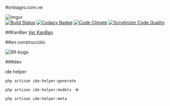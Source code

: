 #orbiagro.com.ve

![Imgur](http://i.imgur.com/q0joZkT.png?1)  
[![Build Status](https://travis-ci.org/slayerfat/orbiagro.com.ve.svg)](https://travis-ci.org/slayerfat/orbiagro.com.ve)
[![Codacy Badge](https://www.codacy.com/project/badge/61e782ad88bb41209ee84fe4b0fdf0bd)](https://www.codacy.com/app/slayerfat/orbiagro-com-ve)
[![Code Climate](https://codeclimate.com/github/slayerfat/orbiagro.com.ve/badges/gpa.svg)](https://codeclimate.com/github/slayerfat/orbiagro.com.ve)
[![Scrutinizer Code Quality](https://scrutinizer-ci.com/g/slayerfat/orbiagro.com.ve/badges/quality-score.png?b=master)](https://scrutinizer-ci.com/g/slayerfat/orbiagro.com.ve/?branch=master)

##KanBan
[Ver KanBan](https://huboard.com/slayerfat/orbiagro.com.ve)

##en construcción.

![99-bugs](http://www.kotzendes-einhorn.de/blog/wp-content/uploads/2014/04/99-bugs-in-the-code.jpg)

###dev

ide helper

`php artisan ide-helper:generate`

`php artisan ide-helper:models -W`

`php artisan ide-helper:meta`

